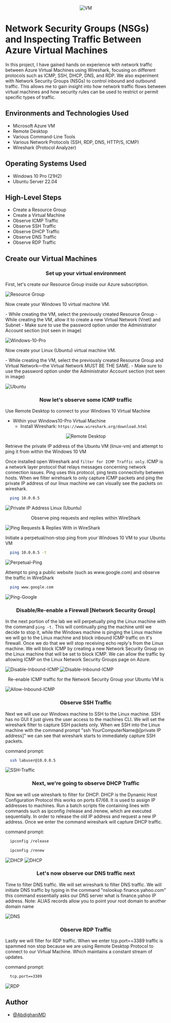 <center>

  ![VM](./assets/Traffic_Examination.png)
</center>
  


# **Network Security Groups (NSGs) and Inspecting Traffic Between Azure Virtual Machines**

In this project, I have gained hands on experience with network traffic between Azure Virtual Machines using Wireshark, focusing on different protocols such as ICMP, SSH, DHCP, DNS, and RDP. We also experiment with Network Security Groups (NSGs) to control inbound and outbound traffic. This allows me to gain insight into how network traffic flows between virtual machines and how security rules can be used to restrict or permit specific types of traffic.
<br/>

<h2>Environments and Technologies Used</h2>

- Microsoft Azure VM
- Remote Desktop
- Various Command-Line Tools
- Various Network Protocols (SSH, RDP, DNS, HTTP/S, ICMP)
- Wireshark (Protocol Analyzer)

<h2>Operating Systems Used </h2>

- Windows 10 Pro (21H2)
- Ubuntu Server 22.04

<h2>High-Level Steps</h2>

- Create a Resource Group
- Create a Virtual Machine
- Observe ICMP Traffic
- Observe SSH Traffic
- Observe DHCP Traffic
- Observe DNS Traffic
- Observe RDP Traffic

<h2>Create our Virtual Machines</h2>

<h3 align="center">
Set up your virtual environment
</h3>

<p>First, let's create our Resource Group inside our Azure subscription.</p>

![Resource Group](./assets/createResourceGroup.png)

<p>Now create your Windows 10 virtual machine VM.</p>
    - While creating the VM, select the previously created Resource Group
    - While creating the VM, allow it to create a new Virtual Network (Vnet) and Subnet
    - Make sure to use the password option under the Administrator Account section (not seen in image)

![Windows-10-Pro](./assets/windowsPro10_VM.png)

<p>Now create your Linux (Ubuntu) virtual machine VM.</p>
    - While creating the VM, select the previously created Resource Group and Virtual Network—the Virtual Network MUST BE THE SAME.
    - Make sure to use the password option under the Administrator Account section (not seen in image)

![Ubuntu](./assets/Linux_Ubuntu.png)

<h3 align="center">
Now let's observe some ICMP traffic
</h3>

<p> Use Remote Desktop to connect to your Windows 10 Virtual Machine </p>

- Within your Windows10-Pro Virtual Machine
  - Install Wireshark: `https://www.wireshark.org/download.html`

<center>
  
  ![Remote Desktop](./assets/RDC.png)
</center>

<p> Retrieve the private IP address of the Ubuntu VM (linux-vm) and attempt to ping it from within the Windows 10 VM
</p>

<p>

Once installed open Wireshark and `filter for ICMP Traffic only`. ICMP is a network layer protocol that relays messages concerning network connection issues. Ping uses this protocol, ping tests connectivity between hosts. 
When we filter wirehsark to only capture ICMP packets and ping the private IP address of our linux machine we can visually see the packets on wireshark.
</p>

```bash
  ping 10.0.0.5
```

![Private IP Address Linux (Ubuntu)](./assets/privateI_IP_ubuntu_VM.png)

<p align="center"> Observe ping requests and replies within WireShark</p>

![Ping Requests & Replies With in WireShark](./assets/pingLinux.png)

<p>Initiate a perpetual/non-stop ping from your Windows 10 VM to your Ubuntu VM</p>

```bash
  ping 10.0.0.5 -t
```
![Perpetual-Ping](./assets/perpetualPing.png)

<p>Attempt to ping a public website (such as www.google.com) and observe the traffic in WireShark</p>

```bash
  ping www.google.com
```
![Ping-Google](./assets/pingGoogle.png)


<h3 align="center">
Disable/Re-enable a Firewall [Network Security Group]
</h3>

<p>

In the next portion of the lab we will perpetually ping the Linux machine with the command `ping -t.` This will continually ping the machine until we decide to stop it, while the Windows machine is pinging the Linux machine we will go to the Linux machine and block inbound ICMP traffic on it's firewall. Once we do that we will stop receiving echo reply's from the Linux machine. We will block ICMP by creating a new Network Security Group on the Linux machine that will be set to block ICMP. We can allow the traffic by allowing ICMP on the Linux Network Security Groups page on Azure.
</p>

![Disable-Inbound-ICMP](./assets/disableInboundICMPTraffic1.png)
![Disable-Inbound-ICMP](./assets/disableInboundICMPTraffic.png)

<p align="center">Re-enable ICMP traffic for the Network Security Group your Ubuntu VM is</p>

![Allow-Inbound-ICMP](./assets/allowInboundICMPTraffic.png)

<h3 align="center">
Observe SSH Traffic
</h3>
<p>
Next we will use our Windows machine to SSH to the Linux machine. SSH has no GUI it just gives the user access to the machines CLI. We will set the wireshark filter to capture SSH packets only. When we SSH into the Linux machine with the command prompt "ssh YourComputerName@[private IP address]" we can see that wireshark starts to immediately capture SSH packets.
</p>

command prompt: 
```bash
  ssh labuser@10.0.0.5
```
![SSH-Traffic](./assets/sshTraffic.png)


<h3 align="center">
Next, we're going to observe DHCP Traffic
</h3>

<p>
Now we will use wireshark to filter for DHCP. DHCP is the Dynamic Host Configuration Protocol this works on ports 67/68. It is used to assign IP addresses to machines. Run a batch scripts file containing lines with commands such as ipconfig /release and /renew, which are executed sequentially. In order to release the old IP address and request a new IP address. Once we enter the command wireshark will capture DHCP traffic.
</p>

command prompt: 
```bash
  ipconfig /release
```
```bash
  ipconfig /renew
```

![DHCP](./assets/dhcpScript.png)
![DHCP](./assets/dhcpTraffic.png)


<h3 align="center">
Let's now observe our DNS traffic next
</h3>

<p>
Time to filter DNS traffic. We will set wireshark to filter DNS traffic. We will initiate DNS traffic by typing in the command "nslookup finance.yahoo.com" this command essentially asks our DNS server what is finance.yahoo IP address. 
Note: ALIAS records allow you to point your root domain to another domain name
</p>

![DNS](./assets/DNS.png)

<h3 align="center">
Observe RDP Traffic
</h3>

<p>
Lastly we will filter for RDP traffic. When we enter tcp.port==3389 traffic is spammed non stop because we are using Remote Desktop Protocol to connect to our Virtual Machine. Which maintains a constant stream of updates.
</p>

command prompt: 
```bash
  tcp.port==3389
```

![RDP](./assets/RDP_Traffic.png)


## Author

- [@AbdighaniMD](https://github.com/AbdighaniMD)
